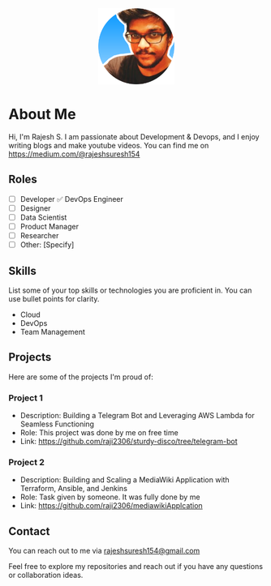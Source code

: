 <div align="center">
  <img src="picofme (6).png" alt="Rajesh S" width="150">
</div>

# About Me

Hi, I'm Rajesh S. I am passionate about Development & Devops, and I enjoy writing blogs  and make youtube videos. You can find me on https://medium.com/@rajeshsuresh154

## Roles

- [ ] Developer
 ✅ DevOps Engineer
- [ ] Designer
- [ ] Data Scientist
- [ ] Product Manager
- [ ] Researcher
- [ ] Other: [Specify]

## Skills

List some of your top skills or technologies you are proficient in. You can use bullet points for clarity.

- Cloud
- DevOps
- Team Management

## Projects

Here are some of the projects I'm proud of:

### Project 1

- Description: Building a Telegram Bot and Leveraging AWS Lambda for Seamless Functioning
- Role: This project was done by me on free time
- Link: https://github.com/raji2306/sturdy-disco/tree/telegram-bot

### Project 2

- Description: Building and Scaling a MediaWiki Application with Terraform, Ansible, and Jenkins
- Role: Task given by someone. It was fully done by me 
- Link: https://github.com/raji2306/mediawikiApplcation

## Contact

You can reach out to me via rajeshsuresh154@gmail.com

Feel free to explore my repositories and reach out if you have any questions or collaboration ideas.

